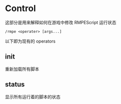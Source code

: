 # Control

这部分是用来解释如何在游戏中修改 RMPEScript 运行状态

```text
/rmpe <operater> [args...]
```

以下即为现有的 operators

## init

重新加载所有脚本

## status

显示所有运行着的脚本的状态

